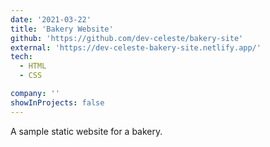 ```yaml
---
date: '2021-03-22'
title: 'Bakery Website'
github: 'https://github.com/dev-celeste/bakery-site'
external: 'https://dev-celeste-bakery-site.netlify.app/'
tech:
  - HTML
  - CSS

company: ''
showInProjects: false
---
```


A sample static website for a bakery.